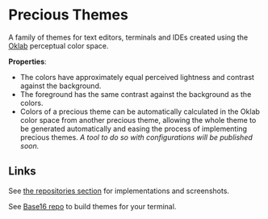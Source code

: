 Precious Themes
===

A family of themes for text editors, terminals and IDEs created using the
[Oklab](https://bottosson.github.io/posts/oklab/) perceptual color space.

**Properties**:

- The colors have approximately equal perceived lightness and contrast against the background.
- The foreground has the same contrast against the background as the colors.
- Colors of a precious theme can be automatically calculated in the Oklab color space from another precious theme,
  allowing the whole theme to be generated automatically and easing the process of implementing precious themes.
  _A tool to do so with configurations will be published soon._

Links
---

See [the repositories section](https://github.com/orgs/precious-themes/repositories) for implementations and 
screenshots.

See [Base16 repo](https://github.com/precious-themes/base16-precious-schemes) to build themes for your terminal.
